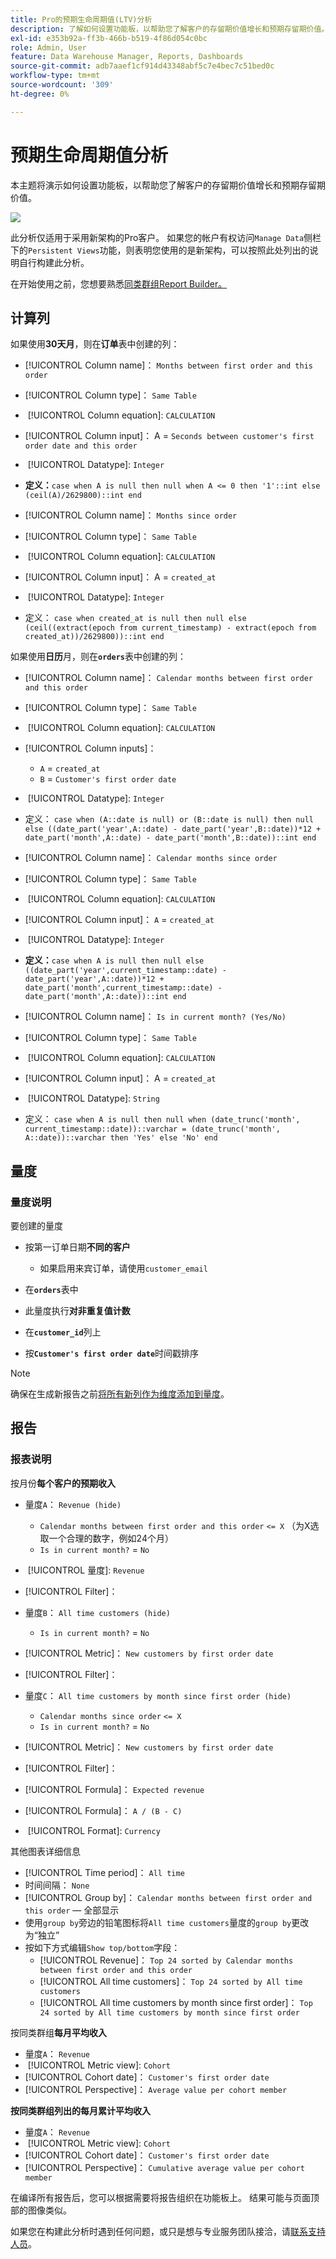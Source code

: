 ```yaml
---
title: Pro的预期生命周期值(LTV)分析
description: 了解如何设置功能板，以帮助您了解客户的存留期价值增长和预期存留期价值。
exl-id: e353b92a-ff3b-466b-b519-4f86d054c0bc
role: Admin, User
feature: Data Warehouse Manager, Reports, Dashboards
source-git-commit: adb7aaef1cf914d43348abf5c7e4bec7c51bed0c
workflow-type: tm+mt
source-wordcount: '309'
ht-degree: 0%

---
```


# 预期生命周期值分析

本主题将演示如何设置功能板，以帮助您了解客户的存留期价值增长和预期存留期价值。

![](../../assets/exp-lifetim-value-anyalysis.png)

此分析仅适用于采用新架构的Pro客户。 如果您的帐户有权访问`Manage Data`侧栏下的`Persistent Views`功能，则表明您使用的是新架构，可以按照此处列出的说明自行构建此分析。

在开始使用之前，您想要熟悉[同类群组Report Builder。](../dev-reports/cohort-rpt-bldr.md)

## 计算列

如果使用&#x200B;**30天月**，则在&#x200B;**订单**&#x200B;表中创建的列：

* [!UICONTROL Column name]： `Months between first order and this order`
* [!UICONTROL Column type]： `Same Table`
* &#x200B;
  [!UICONTROL Column equation]: `CALCULATION`
* [!UICONTROL Column input]： A = `Seconds between customer's first order date and this order`
* &#x200B;
  [!UICONTROL Datatype]: `Integer`
* **定义：**`case when A is null then null when A <= 0 then '1'::int else (ceil(A)/2629800)::int end`

* [!UICONTROL Column name]： `Months since order`
* [!UICONTROL Column type]： `Same Table`
* &#x200B;
  [!UICONTROL Column equation]: `CALCULATION`
* [!UICONTROL Column input]： A = `created_at`
* &#x200B;
  [!UICONTROL Datatype]: `Integer`
* 定义： `case when created_at is null then null else (ceil((extract(epoch from current_timestamp) - extract(epoch from created_at))/2629800))::int end`

如果使用&#x200B;**日历**&#x200B;月，则在&#x200B;**`orders`**&#x200B;表中创建的列：

* [!UICONTROL Column name]： `Calendar months between first order and this order`
* [!UICONTROL Column type]： `Same Table`
* &#x200B;
  [!UICONTROL Column equation]: `CALCULATION`
* [!UICONTROL Column inputs]：
   * `A` = `created_at`
   * `B` = `Customer's first order date`

* &#x200B;
  [!UICONTROL Datatype]: `Integer`
* 定义： `case when (A::date is null) or (B::date is null) then null else ((date_part('year',A::date) - date_part('year',B::date))*12 + date_part('month',A::date) - date_part('month',B::date))::int end`

* [!UICONTROL Column name]： `Calendar months since order`
* [!UICONTROL Column type]： `Same Table`
* &#x200B;
  [!UICONTROL Column equation]: `CALCULATION`
* [!UICONTROL Column input]： `A` = `created_at`
* &#x200B;
  [!UICONTROL Datatype]: `Integer`
* **定义：**`case when A is null then null else ((date_part('year',current_timestamp::date) - date_part('year',A::date))*12 + date_part('month',current_timestamp::date) - date_part('month',A::date))::int end`

* [!UICONTROL Column name]： `Is in current month? (Yes/No)`
* [!UICONTROL Column type]： `Same Table`
* &#x200B;
  [!UICONTROL Column equation]: `CALCULATION`
* [!UICONTROL Column input]： A = `created_at`
* &#x200B;
  [!UICONTROL Datatype]: `String`
* 定义： `case when A is null then null when (date_trunc('month', current_timestamp::date))::varchar = (date_trunc('month', A::date))::varchar then 'Yes' else 'No' end`

## 量度

### 量度说明

要创建的量度

* 按第一订单日期&#x200B;**不同的客户**
   * 如果启用来宾订单，请使用`customer_email`

* 在&#x200B;**`orders`**&#x200B;表中
* 此量度执行&#x200B;**对非重复值计数**
* 在&#x200B;**`customer_id`**&#x200B;列上
* 按&#x200B;**`Customer's first order date`**&#x200B;时间戳排序

>[!NOTE]
>
>确保在生成新报告之前[将所有新列作为维度添加到量度](../../data-analyst/data-warehouse-mgr/manage-data-dimensions-metrics.md)。

## 报告

### 报表说明

按月份&#x200B;**每个客户的预期收入**

* 量度`A`： `Revenue (hide)`
   * `Calendar months between first order and this order` `<= X` （为X选取一个合理的数字，例如24个月）
   * `Is in current month?` = `No`

* &#x200B;
  [!UICONTROL 量度]: `Revenue`
* [!UICONTROL Filter]：

* 量度`B`： `All time customers (hide)`
   * `Is in current month?` = `No`

* [!UICONTROL Metric]： `New customers by first order date`
* [!UICONTROL Filter]：

* 量度`C`： `All time customers by month since first order (hide)`
   * `Calendar months since order` `<= X`
   * `Is in current month?` = `No`

* [!UICONTROL Metric]： `New customers by first order date`
* [!UICONTROL Filter]：

* [!UICONTROL Formula]： `Expected revenue`
* [!UICONTROL Formula]： `A / (B - C)`
* &#x200B;
  [!UICONTROL Format]: `Currency`

其他图表详细信息

* [!UICONTROL Time period]： `All time`
* 时间间隔： `None`
* [!UICONTROL Group by]： `Calendar months between first order and this order` — 全部显示
* 使用`group by`旁边的铅笔图标将`All time customers`量度的`group by`更改为“独立”
* 按如下方式编辑`Show top/bottom`字段：
   * [!UICONTROL Revenue]： `Top 24 sorted by Calendar months between first order and this order`
   * [!UICONTROL All time customers]： `Top 24 sorted by All time customers`
   * [!UICONTROL All time customers by month since first order]： `Top 24 sorted by All time customers by month since first order`

按同类群组&#x200B;**每月平均收入**

* 量度`A`： `Revenue`
* &#x200B;
  [!UICONTROL Metric view]: `Cohort`
* [!UICONTROL Cohort date]： `Customer's first order date`
* [!UICONTROL Perspective]： `Average value per cohort member`

**按同类群组列出的每月累计平均收入**

* 量度`A`： `Revenue`
* &#x200B;
  [!UICONTROL Metric view]: `Cohort`
* [!UICONTROL Cohort date]： `Customer's first order date`
* [!UICONTROL Perspective]： `Cumulative average value per cohort member`

在编译所有报告后，您可以根据需要将报告组织在功能板上。 结果可能与页面顶部的图像类似。

如果您在构建此分析时遇到任何问题，或只是想与专业服务团队接洽，请[联系支持人员](https://experienceleague.adobe.com/docs/commerce-knowledge-base/kb/troubleshooting/miscellaneous/mbi-service-policies.html)。
